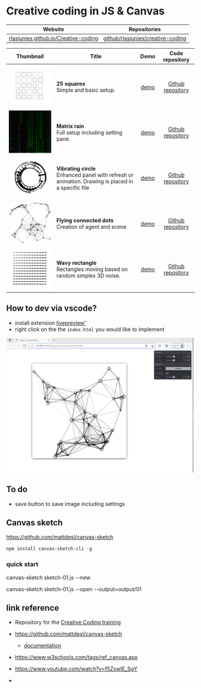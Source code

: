 # Creative coding in JS & Canvas

|Website|Repositories|
|---|---|
|[rlasjunies.github.io/Creative-coding](https://rlasjunies.github.io/Creative-coding/)|[github/rlasjunies/creative-coding](https://github.com/rlasjunies/Creative-coding/)|


|Thumbnail|Title             |Demo    |Code repository   |
|:-----------:|----------------------|:------------:|:-------------:|
|<img src="./25squares/outputs/25squares.png" width="200"/>|**25 squares**<br>Simple and basic setup.|[demo](./25squares/25squares.html)|[Github repository](https://github.com/rlasjunies/Creative-coding/tree/master/25squares)|
|<img src="./matrixrain/outputs/20211230.2032.png" width="200"/>|**Matrix rain**<br>Full setup including setting pane.|[demo](./matrixrain/index.html)|[Github repository](https://github.com/rlasjunies/creative-coding/tree/master/matrixrain)|
|<img src="./vibrating-circle/outputs/20211231-0937.png" width="200"/>|**Vibrating circle**<br>Enhanced panel with refresh or animation. Drawing is placed in a specific file|[demo](./vibrating-circle/index.html)|[Github repository](https://github.com/rlasjunies/creative-coding/tree/master/vibrating-circle)|
|<img src="./flying-connected-dots/outputs/20211231.1236.png" width="200"/>|**Flying connected dots**<br>Creation of agent and scene|[demo](./flying-connected-dots/index.html)|[Github repository](https://github.com/rlasjunies/creative-coding/tree/master/flying-connected-dots)|
|<img src="./wavy-rectangles/outputs/20211231-1529.png" width="200"/>|**Wavy rectangle**<br>Rectangles moving based on random simplex 3D noise.|[demo](./wavy-rectangles/index.html)|[Github repository](https://github.com/rlasjunies/creative-coding/tree/master/wavy-rectangles)|


## How to dev via vscode?

* install extension [livepreview'](https://marketplace.visualstudio.com/items?itemName=ms-vscode.live-server)
* right click on the the `index.html` you would like to implement
<img src="./2021-12-31 12_40_10-.png" width="500"/>

## To do

* save button to save image including settings

## Canvas sketch

https://github.com/mattdesl/canvas-sketch

```powershell
npm install canvas-sketch-cli -g
```

### quick start
canvas-sketch sketch-01.js --new

canvas-sketch sketch-01.js --open --output=output/01

## link reference
* Repository for the [Creative Coding training](https://www.domestika.org/fr/courses/2729-codage-creatif-creez-des-elements-visuels-avec-javascript/units/9668-fondamentaux)

* https://github.com/mattdesl/canvas-sketch
  * [documentation](https://github.com/mattdesl/canvas-sketch/blob/master/docs/README.md)

* https://www.w3schools.com/tags/ref_canvas.asp

* https://www.youtube.com/watch?v=f5ZswIE_SgY

* 
